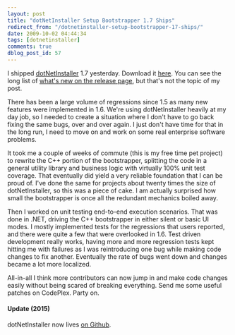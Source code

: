 ```yaml
---
layout: post
title: "dotNetInstaller Setup Bootstrapper 1.7 Ships"
redirect_from: "/dotnetinstaller-setup-bootstrapper-17-ships/"
date: 2009-10-02 04:44:34
tags: [dotnetinstaller]
comments: true
dblog_post_id: 57
---
```

I shipped [dotNetInstaller](https://github.com/dblock/dotnetinstaller) 1.7 yesterday. Download it [here](https://github.com/dblock/dotnetinstaller/). You can see the long list of [what's new on the release page](https://github.com/dblock/dotnetinstaller/releases), but that's not the topic of my post.

There has been a large volume of regressions since 1.5 as many new features were implemented in 1.6. We're using dotNetInstaller heavily at my day job, so I needed to create a situation where I don't have to go back fixing the same bugs, over and over again. I just don't have time for that in the long run, I need to move on and work on some real enterprise software problems.

It took me a couple of weeks of commute (this is my free time pet project) to rewrite the C++ portion of the bootstrapper, splitting the code in a general utility library and business logic with virtually 100% unit test coverage. That eventually did yield a very reliable foundation that I can be proud of. I've done the same for projects about twenty times the size of dotNetInstaller, so this was a piece of cake. I am actually surprised how small the bootstrapper is once all the redundant mechanics boiled away.

Then I worked on unit testing end-to-end execution scenarios. That was done in .NET, driving the C++ bootstrapper in either silent or basic UI modes. I mostly implemented tests for the regressions that users reported, and there were quite a few that were overlooked in 1.6. Test driven development really works, having more and more regression tests kept hitting me with failures as I was reintroducing one bug while making code changes to fix another. Eventually the rate of bugs went down and changes became a lot more localized.

All-in-all I think more contributors can now jump in and make code changes easily without being scared of breaking everything. Send me some useful patches on CodePlex. Party on.

#### Update (2015)

dotNetInstaller now lives [on Github](https://github.com/dblock/dotnetinstaller).
